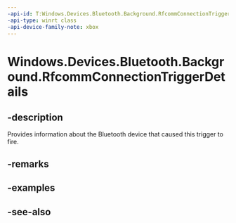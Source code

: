 ```yaml
---
-api-id: T:Windows.Devices.Bluetooth.Background.RfcommConnectionTriggerDetails
-api-type: winrt class
-api-device-family-note: xbox
---
```


<!-- Class syntax.
public class RfcommConnectionTriggerDetails : Windows.Devices.Bluetooth.Background.IRfcommConnectionTriggerDetails
-->

# Windows.Devices.Bluetooth.Background.RfcommConnectionTriggerDetails

## -description
Provides information about the Bluetooth device that caused this trigger to fire.

## -remarks

## -examples

## -see-also
